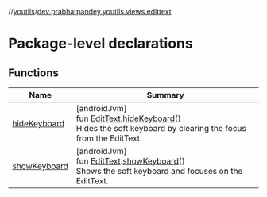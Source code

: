 //[youtils](../../index.md)/[dev.prabhatpandey.youtils.views.edittext](index.md)

# Package-level declarations

## Functions

| Name | Summary |
|---|---|
| [hideKeyboard](hide-keyboard.md) | [androidJvm]<br>fun [EditText](https://developer.android.com/reference/kotlin/android/widget/EditText.html).[hideKeyboard](hide-keyboard.md)()<br>Hides the soft keyboard by clearing the focus from the EditText. |
| [showKeyboard](show-keyboard.md) | [androidJvm]<br>fun [EditText](https://developer.android.com/reference/kotlin/android/widget/EditText.html).[showKeyboard](show-keyboard.md)()<br>Shows the soft keyboard and focuses on the EditText. |
